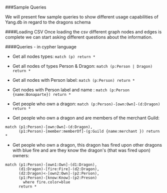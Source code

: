 ###Sample Queries 

We will present few sample queries to show different usage capabilities of Yang.db in regard to the dragons schema

####Loading CSV
Once loading the csv different graph nodes and edges is complete we can start asking different questions about the information.

####Queries - in cypher language
 
 - Get all nodes types:
    ```match (p) return *```

 - Get all nodes of types Person & Dragon:
    ```match (p:Person | Dragon) return *```
   

 - Get all nodes with Person label:
    ```match (p:Person) return *```


 - Get nodes with Person label and name :
    ```match (p:Person {name:Bonaparte}) return *```


 - Get people who own a dragon:
  ```match (p:Person)-[own:Own]-(d:Dragon) return *```
   

 - Get people who own a dragon and are members of the merchant Guild:
```
match (p1:Person)-[own:Own]-(d:Dragon),
      (p1:Person)-[member:memberOf]-(g:Guild {name:merchant }) return *
```   

- Get people who own a dragon, this dragon has fired upon other dragons with blue fire and are they know the dragon's (that was fired upon) owners:

```
match (p1:Person)-[own1:Own]-(d1:Dragon),
      (d1:Dragon)-[fire:Fire]-(d2:Dragon),  
      (d2:Dragon)<-[own2:Own]-(p2:Person),
      (p1:Person)-[know:Know]-(p2:Preson) 
        where fire.color=blue
      return *
```   
